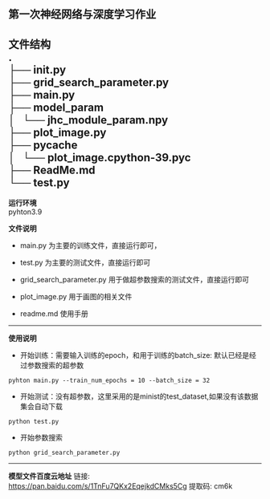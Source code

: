 ## 第一次神经网络与深度学习作业
**文件结构**  
.  
├── __init__.py  
├── grid_search_parameter.py  
├── main.py  
├── model_param  
│   └── jhc_module_param.npy  
├── plot_image.py  
├── __pycache__  
│   └── plot_image.cpython-39.pyc  
├── ReadMe.md  
└── test.py  
----
**运行环境**  
pyhton3.9  

**文件说明**  
- main.py 为主要的训练文件，直接运行即可，

- test.py 为主要的测试文件，直接运行即可

-  grid_search_parameter.py 用于做超参数搜索的测试文件，直接运行即可

-  plot_image.py 用于画图的相关文件

-  readme.md 使用手册
----
**使用说明**
- 开始训练：需要输入训练的epoch，和用于训练的batch_size: 默认已经是经过参数搜索的超参数
```
pyhton main.py --train_num_epochs = 10 --batch_size = 32
```

- 开始测试：没有超参数，这里采用的是minist的test_dataset,如果没有该数据集会自动下载
```
python test.py
```

- 开始参数搜索
```
python grid_search_parameter.py
```

------
**模型文件百度云地址**
链接: https://pan.baidu.com/s/1TnFu7QKx2EqejkdCMks5Cg 提取码: cm6k